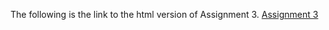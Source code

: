 The following is the link to the html version of Assignment 3. 
[Assignment 3](https://stat545-ubc-hw-2019-20.github.io/stat545-hw-kushankb/HW03/hw03.html)
